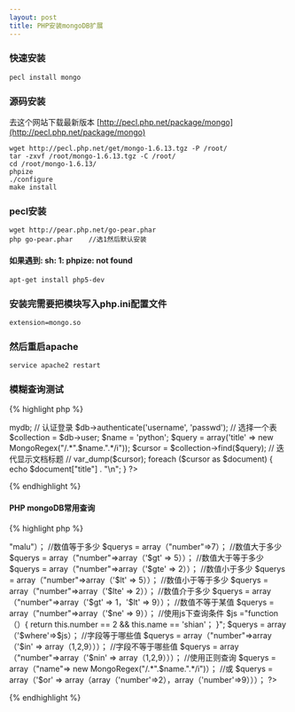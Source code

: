 ```yaml
---
layout: post
title: PHP安装mongoDB扩展
---
```


### 快速安装

	pecl install mongo

### 源码安装

去这个网站下载最新版本 [http://pecl.php.net/package/mongo](http://pecl.php.net/package/mongo)

	wget http://pecl.php.net/get/mongo-1.6.13.tgz -P /root/
    tar -zxvf /root/mongo-1.6.13.tgz -C /root/
    cd /root/mongo-1.6.13/
    phpize
    ./configure
    make install

### pecl安装

    wget http://pear.php.net/go-pear.phar
    php go-pear.phar    //选1然后默认安装

#### 如果遇到: sh: 1: phpize: not found

    apt-get install php5-dev

### 安装完需要把模块写入php.ini配置文件

	extension=mongo.so

### 然后重启apache

	service apache2 restart

### 模糊查询测试

{% highlight php %}
<?php
   // 连接到mongodb
   $m = new MongoClient("xxx.malu.me:123456");
   // 选择一个数据库
   $db = $m->mydb;
   // 认证登录
   $db->authenticate('username', 'passwd');
   // 选择一个表
   $collection = $db->user;
   $name = 'python';
   $query = array('title' => new MongoRegex("/.*".$name.".*/i"));
   $cursor = $collection->find($query);
   // 迭代显示文档标题
   // var_dump($cursor);
   foreach ($cursor as $document) {
      echo $document["title"] . "\n";
   }
?>
{% endhighlight %}

#### PHP mongoDB常用查询

{% highlight php %}
<?php
//字段字串为
$querys = array（"name"=>"malu"）；
//数值等于多少
$querys = array（"number"=>7）；
//数值大于多少
$querys = array（"number"=>array（'$gt' => 5））；
//数值大于等于多少
$querys = array（"number"=>array（'$gte' => 2））；
//数值小于多少
$querys = array（"number"=>array（'$lt' => 5））；
//数值小于等于多少
$querys = array（"number"=>array（'$lte' => 2））；
//数值介于多少
$querys = array（"number"=>array（'$gt' => 1，'$lt' => 9））；
//数值不等于某值
$querys = array（"number"=>array（'$ne' => 9））；
//使用js下查询条件
$js ="function（）{
return this.number == 2 && this.name == 'shian'；
}";
$querys = array（'$where'=>$js）；
//字段等于哪些值
$querys = array（"number"=>array（'$in' => array（1,2,9）））；
//字段不等于哪些值
$querys = array（"number"=>array（'$nin' => array（1,2,9）））；
//使用正则查询
$querys = array（"name"=>  new MongoRegex("/.*".$name.".*/i")）；
//或
$querys = array（'$or' => array（array（'number'=>2），array（'number'=>9）））；
?>
{% endhighlight %}
